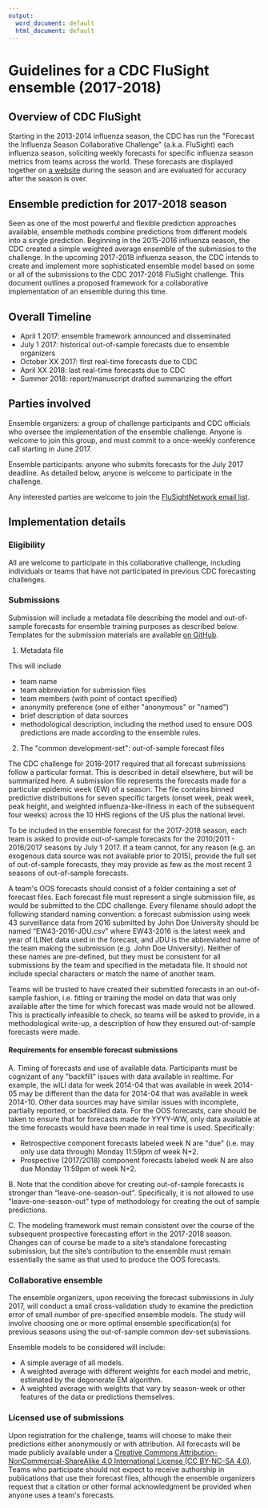 ```yaml
---
output:
  word_document: default
  html_document: default
---
```

# Guidelines for a CDC FluSight ensemble (2017-2018)

## Overview of CDC FluSight
Starting in the 2013-2014 influenza season, the CDC has run the "Forecast the Influenza Season Collaborative Challenge" (a.k.a. FluSight) each influenza season, soliciting weekly forecasts for specific influenza season metrics from teams across the world. These forecasts are displayed together on [a website](https://predict.phiresearchlab.org/post/57f3f440123b0f563ece2576) during the season and are evaluated for accuracy after the season is over. 

## Ensemble prediction for 2017-2018 season
Seen as one of the most powerful and flexible prediction approaches available, ensemble methods combine predictions from different models into a single prediction. Beginning in the 2015-2016 influenza season, the CDC created a simple weighted average ensemble of the submissios to the challenge. In the upcoming 2017-2018 influenza season, the CDC intends to create and implement more sophisticated ensemble model based on some or all of the submissions to the CDC 2017-2018 FluSight challenge. This document outlines a proposed framework for a collaborative implementation of an ensemble during this time.

## Overall Timeline

 - April 1 2017: ensemble framework announced and disseminated
 - July 1 2017: historical out-of-sample forecasts due to ensemble organizers
 - October XX 2017: first real-time forecasts due to CDC
 - April XX 2018: last real-time forecasts due to CDC
 - Summer 2018: report/manuscript drafted summarizing the effort

## Parties involved

Ensemble organizers: a group of challenge participants and CDC officials who oversee the implementation of the ensemble challenge. Anyone is welcome to join this group, and must commit to a once-weekly conference call starting in June 2017.

Ensemble participants: anyone who submits forecasts for the July 2017 deadline. As detailed below, anyone is welcome to participate in the challenge.

Any interested parties are welcome to join the [FluSightNetwork email list](https://groups.google.com/d/forum/flusightnework
).

## Implementation details

### Eligibility
All are welcome to participate in this collaborative challenge, including individuals or teams that have not participated in previous CDC forecasting challenges.

### Submissions

Submission will include a metadata file describing the model and out-of-sample forecasts for ensemble training purposes as described below. Templates for the submission materials are available [on GitHub](https://github.com/reichlab/cdc-flusight-ensemble/tree/master/templates).

 1. Metadata file
 
This will include

 - team name
 - team abbreviation for submission files
 - team members (with point of contact specified)
 - anonymity preference (one of either "anonymous" or "named")
 - brief description of data sources
 - methodological description, including the method used to ensure OOS predictions are made according to the ensemble rules.
 
 
 2. The "common development-set": out-of-sample forecast files
 
The CDC challenge for 2016-2017 required that all forecast submissions follow a particular format. This is described in detail elsewhere, but will be summarized here. A submission file represents the forecasts made for a particular epidemic week (EW) of a season. The file contains binned predictive distributions for seven specific targets (onset week, peak week, peak height, and weighted influenza-like-illness in each of the subsequent four weeks) across the 10 HHS regions of the US plus the national level.

To be included in the ensemble forecast for the 2017-2018 season, each team is asked to provide out-of-sample forecasts for the 2010/2011 - 2016/2017 seasons by July 1 2017. If a team cannot, for any reason (e.g. an exogenous data source was not available prior to 2015), provide the full set of out-of-sample forecasts, they may provide as few as the most recent 3 seasons of out-of-sample forecasts.

A team's OOS forecasts should consist of a folder containing a set of forecast files. Each forecast file must represent a single submission file, as would be submitted to the CDC challenge. Every filename should adopt the following standard naming convention: a forecast submission using week 43 surveillance data from 2016 submitted by John Doe University should be named “EW43-2016-JDU.csv” where EW43-2016 is the latest week and year of ILINet data used in the forecast, and JDU is the abbreviated name of the team making the submission (e.g. John Doe University). Neither of these names are pre-defined, but they must be consistent for all submissions by the team and specified in the metadata file. It should not include special characters or match the name of another team.

Teams will be trusted to have created their submitted forecasts in an  out-of-sample fashion, i.e. fitting or training the model on data that was only available after the time for which forecast was made would not be allowed. This is practically infeasible to check, so teams will be asked to provide, in a methodological write-up, a description of how they ensured out-of-sample forecasts were made. 

#### Requirements for ensemble forecast submissions
 
 A. Timing of forecasts and use of available data. Participants must be cognizant of any "backfill" issues with data available in realtime. For example, the wILI data for week 2014-04 that was available in week 2014-05 may be different than the data for 2014-04 that was available in week 2014-10. Other data sources may have similar issues with incomplete, partially reported, or backfilled data. For the OOS forecasts, care should be taken to ensure that for forecasts made for YYYY-WW, only data available at the time forecasts would have been made in real time is used. Specifically:

   - Retrospective component forecasts labeled week N are "due" (i.e. may only use data through) Monday 11:59pm of week N+2.
   - Prospective (2017/2018) component forecasts labeled week N are also due Monday 11:59pm of week N+2.
 
 B. Note that the condition above for creating out-of-sample forecasts is stronger than “leave-one-season-out”. Specifically, it is not allowed to use "leave-one-season-out" type of methodology for creating the out of sample predictions.
 
 C. The modeling framework must remain consistent over the course of the subsequent prospective forecasting effort in the 2017-2018 season.  Changes can of course be made to a site’s standalone forecasting submission, but the site’s contribution to the ensemble must remain essentially the same as that used to produce the OOS forecasts.

### Collaborative ensemble
The ensemble organizers, upon receiving the forecast submissions in July 2017, will conduct a small cross-validation study to examine the prediction error of small number of pre-specified ensemble models. The study will involve choosing one or more optimal ensemble specification(s) for previous seasons using the out-of-sample common dev-set submissions.

Ensemble models to be considered will include:

 - A simple average of all models.
 - A weighted average with different weights for each model and metric, estimated by the degenerate EM algorithm.
 - A weighted average with weights that vary by season-week or other features of the data or predictions themselves.

### Licensed use of submissions

Upon registration for the challenge, teams will choose to make their predictions either anonymously or with attribution. All forecasts will be made publicly available under a [Creative Commons Attribution-NonCommercial-ShareAlike 4.0 International License (CC BY-NC-SA 4.0)](https://creativecommons.org/licenses/by-nc-sa/4.0/). 
Teams who participate should not expect to receive authorship in publications that use their forecast files, although the ensemble organizers request that a citation or other formal acknowledgment be provided when anyone uses a team's forecasts.
